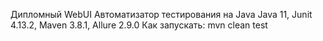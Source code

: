 Дипломный 
WebUI 
Автоматизатор тестирования на Java
Java 11, Junit 4.13.2, Maven 3.8.1, Allure 2.9.0
Как запускать:
mvn clean test
